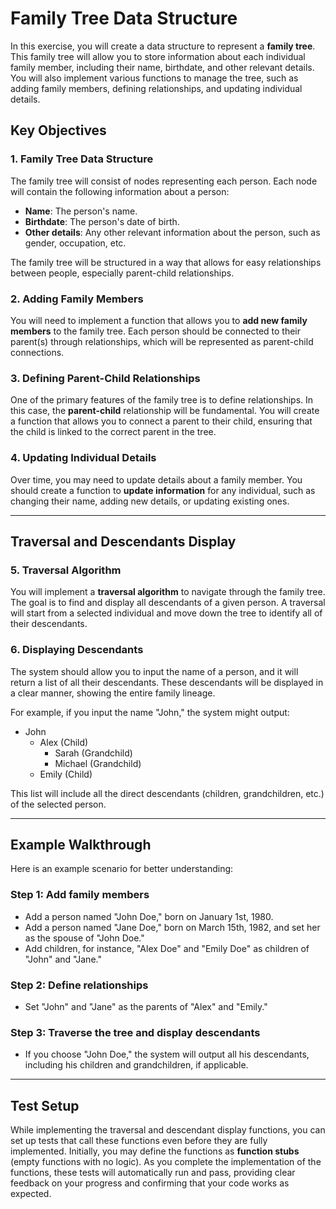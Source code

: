 # Family Tree Data Structure

In this exercise, you will create a data structure to represent a **family tree**. This family tree will allow you to store information about each individual family member, including their name, birthdate, and other relevant details. You will also implement various functions to manage the tree, such as adding family members, defining relationships, and updating individual details.

## Key Objectives

### 1. Family Tree Data Structure
The family tree will consist of nodes representing each person. Each node will contain the following information about a person:
- **Name**: The person's name.
- **Birthdate**: The person's date of birth.
- **Other details**: Any other relevant information about the person, such as gender, occupation, etc.

The family tree will be structured in a way that allows for easy relationships between people, especially parent-child relationships.

### 2. Adding Family Members
You will need to implement a function that allows you to **add new family members** to the family tree. Each person should be connected to their parent(s) through relationships, which will be represented as parent-child connections.

### 3. Defining Parent-Child Relationships
One of the primary features of the family tree is to define relationships. In this case, the **parent-child** relationship will be fundamental. You will create a function that allows you to connect a parent to their child, ensuring that the child is linked to the correct parent in the tree.

### 4. Updating Individual Details
Over time, you may need to update details about a family member. You should create a function to **update information** for any individual, such as changing their name, adding new details, or updating existing ones.

---

## Traversal and Descendants Display

### 5. Traversal Algorithm
You will implement a **traversal algorithm** to navigate through the family tree. The goal is to find and display all descendants of a given person. A traversal will start from a selected individual and move down the tree to identify all of their descendants.

### 6. Displaying Descendants
The system should allow you to input the name of a person, and it will return a list of all their descendants. These descendants will be displayed in a clear manner, showing the entire family lineage.

For example, if you input the name "John," the system might output:
- John
  - Alex (Child)
    - Sarah (Grandchild)
    - Michael (Grandchild)
  - Emily (Child)

This list will include all the direct descendants (children, grandchildren, etc.) of the selected person.

---

## Example Walkthrough

Here is an example scenario for better understanding:

### Step 1: Add family members
- Add a person named "John Doe," born on January 1st, 1980.
- Add a person named "Jane Doe," born on March 15th, 1982, and set her as the spouse of "John Doe."
- Add children, for instance, "Alex Doe" and "Emily Doe" as children of "John" and "Jane."

### Step 2: Define relationships
- Set "John" and "Jane" as the parents of "Alex" and "Emily."

### Step 3: Traverse the tree and display descendants
- If you choose "John Doe," the system will output all his descendants, including his children and grandchildren, if applicable.

---

## Test Setup

While implementing the traversal and descendant display functions, you can set up tests that call these functions even before they are fully implemented. Initially, you may define the functions as **function stubs** (empty functions with no logic). As you complete the implementation of the functions, these tests will automatically run and pass, providing clear feedback on your progress and confirming that your code works as expected.
